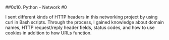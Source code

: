 ##0x10. Python - Network #0

I sent different kinds of HTTP headers in this networking project by using curl in Bash scripts.
Through the process, I gained knowledge about domain names, HTTP request/reply header fields, 
status codes, and how to use cookies in addition to how URLs function.
